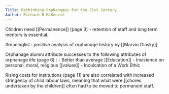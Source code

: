 ```yaml
---
Title: Rethinking Orphanages for the 21st Century
Author: Richard B McKenzie
---
```


Children need [[Permanence]] (page 3) - retention of staff and long term mentors is essential. 

#readinglist : positive analysis of orphanage history by [[Marvin Olasky]]


Orphanage alumni attribute successes to the following attributes of orphanage life (page 6) : 
	- Better than average [[Education]]
	- Insistence on personal, moral, religious [[values]]
	- Inculcation of a Work Ethic

Rising costs for institutions (page 11) are also correlated with increased stringency of child labour laws, meaning that what were [[chores undertaken by the children]] often had to be moved to permanent staff. 